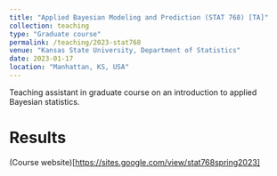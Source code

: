 ```yaml
---
title: "Applied Bayesian Modeling and Prediction (STAT 768) [TA]"
collection: teaching
type: "Graduate course"
permalink: /teaching/2023-stat768
venue: "Kansas State University, Department of Statistics"
date: 2023-01-17
location: "Manhattan, KS, USA"
---
```


Teaching assistant in graduate course on an introduction to applied Bayesian statistics.

Results
======


(Course website)[https://sites.google.com/view/stat768spring2023]
